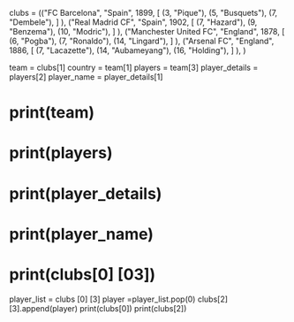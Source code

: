 clubs = (("FC Barcelona", "Spain", 1899,
  [
      (3, "Pique"),
      (5, "Busquets"),
      (7, "Dembele"),
  ]
),
("Real Madrid CF", "Spain", 1902,
  [
      (7, "Hazard"),
      (9, "Benzema"),
      (10, "Modric"),
  ]
),
("Manchester United FC", "England", 1878,
  [
      (6, "Pogba"),
      (7, "Ronaldo"),
      (14, "Lingard"),
  ]
),
("Arsenal FC", "England", 1886,
  [
      (7, "Lacazette"),
      (14, "Aubameyang"),
      (16, "Holding"),
  ]
),
)


team = clubs[1]
country = team[1]
players = team[3]
player_details = players[2]
player_name = player_details[1]
# print(team)
# print(players)
# print(player_details)
# print(player_name)

# print(clubs[0] [03])
player_list = clubs [0] [3]
player =player_list.pop(0)
clubs[2] [3].append(player)
print(clubs[0])
print(clubs[2])
